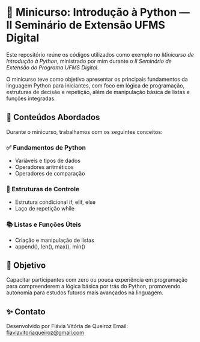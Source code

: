 # 🐍 Minicurso: Introdução à Python — II Seminário de Extensão UFMS Digital

Este repositório reúne os códigos utilizados como exemplo no *Minicurso de Introdução à Python*, ministrado por mim durante o *II Seminário de Extensão do Programa UFMS Digital*.

O minicurso teve como objetivo apresentar os principais fundamentos da linguagem Python para iniciantes, com foco em lógica de programação, estruturas de decisão e repetição, além de manipulação básica de listas e funções integradas.


## 🧠 Conteúdos Abordados

Durante o minicurso, trabalhamos com os seguintes conceitos:

### ✅ Fundamentos de Python
- Variáveis e tipos de dados
- Operadores aritméticos
- Operadores de comparação

### 🔁 Estruturas de Controle
- Estrutura condicional if, elif, else
- Laço de repetição while

### 📚 Listas e Funções Úteis
- Criação e manipulação de listas
- append(), len(), max(), min()

## 🎯 Objetivo

Capacitar participantes com zero ou pouca experiência em programação para compreenderem a lógica básica por trás do Python, promovendo autonomia para estudos futuros mais avançados na linguagem.




## ✨ Contato

Desenvolvido por Flávia Vitória de Queiroz
Email: flaviavitoriaqueiroz@gmail.com
